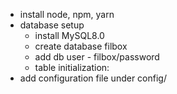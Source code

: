 * install node, npm, yarn
* database setup
    - install MySQL8.0
    - create database filbox
    - add db user - filbox/password
    - table initialization:
* add configuration file under config/
